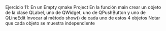 Ejercicio 11:
En un Empty qmake Project
En la función main crear un objeto de la clase QLabel, uno de QWidget, uno de QPushButton y uno de QLineEdit
Invocar al método show() de cada uno de estos 4 objetos
Notar que cada objeto se muestra independiente
